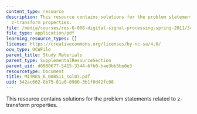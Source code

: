 ```yaml
---
content_type: resource
description: This resource contains solutions for the problem statements related to
  z-transform properties.
file: /media/courses/res-6-008-digital-signal-processing-spring-2011/342ac6628b7581a089803b1f0d42fc08_MITRES_6_008S11_sol07.pdf
file_type: application/pdf
learning_resource_types: []
license: https://creativecommons.org/licenses/by-nc-sa/4.0/
ocw_type: OCWFile
parent_title: Study Materials
parent_type: SupplementalResourceSection
parent_uid: d0980677-5415-3344-6fb0-bae3bb5be0e3
resourcetype: Document
title: MITRES_6_008S11_sol07.pdf
uid: 342ac662-8b75-81a0-8980-3b1f0d42fc08
---
```

This resource contains solutions for the problem statements related to z-transform properties.